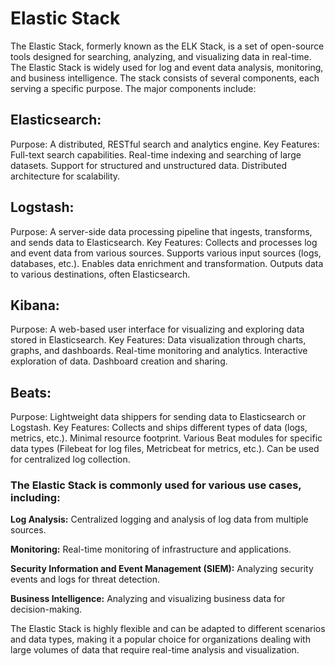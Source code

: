 
# Elastic Stack
The Elastic Stack, formerly known as the ELK Stack, is a set of open-source tools designed for searching, analyzing, and visualizing data in real-time. The Elastic Stack is widely used for log and event data analysis, monitoring, and business intelligence. The stack consists of several components, each serving a specific purpose. The major components include:

## Elasticsearch:
Purpose: A distributed, RESTful search and analytics engine.
Key Features:
Full-text search capabilities.
Real-time indexing and searching of large datasets.
Support for structured and unstructured data.
Distributed architecture for scalability.

## Logstash:
Purpose: A server-side data processing pipeline that ingests, transforms, and sends data to Elasticsearch.
Key Features:
Collects and processes log and event data from various sources.
Supports various input sources (logs, databases, etc.).
Enables data enrichment and transformation.
Outputs data to various destinations, often Elasticsearch.

## Kibana:
Purpose: A web-based user interface for visualizing and exploring data stored in Elasticsearch.
Key Features:
Data visualization through charts, graphs, and dashboards.
Real-time monitoring and analytics.
Interactive exploration of data.
Dashboard creation and sharing.

## Beats:
Purpose: Lightweight data shippers for sending data to Elasticsearch or Logstash.
Key Features:
Collects and ships different types of data (logs, metrics, etc.).
Minimal resource footprint.
Various Beat modules for specific data types (Filebeat for log files, Metricbeat for metrics, etc.).
Can be used for centralized log collection.

### The Elastic Stack is commonly used for various use cases, including:

**Log Analysis:** Centralized logging and analysis of log data from multiple sources.

**Monitoring:** Real-time monitoring of infrastructure and applications.

**Security Information and Event Management (SIEM):** Analyzing security events and logs for threat detection.

**Business Intelligence:** Analyzing and visualizing business data for decision-making.

The Elastic Stack is highly flexible and can be adapted to different scenarios and data types, making it a popular choice for organizations dealing with large volumes of data that require real-time analysis and visualization.